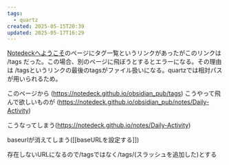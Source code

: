 ```yaml
---
tags:
  - quartz
created: 2025-05-15T20:39
updated: 2025-05-17T16:29
---
```

[Notedeckへようこそ](https://notedeck.github.io/obsidian_pub/)のページにタグ一覧というリンクがあったがこのリンクは /tags だった。この場合、別のページに飛ぼうとするとエラーになる。その理由は /tagsというリンクの最後のtagsがファイル扱いになる。quartzでは相対パスが用いられるため。

このページから
(https://notedeck.github.io/obsidian_pub/tags) 
こうやって飛んで欲しいものが
(https://notedeck.github.io/obsidian_pub/notes/Daily-Activity)　

こうなってしまう(https://notedeck.github.io/notes/Daily-Activity)

baseurlが消えてしまう([[baseURLを設定する]])

存在しないURLになるので/tagsではなく/tags/(スラッシュを追加した)とする